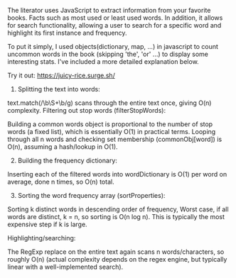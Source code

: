 The literator uses JavaScript to extract information from your favorite books. Facts such as most used or least used words. 
In addition, it allows for search functionality, allowing a user to search for a specific word and highlight its first instance and frequency. 

To put it simply, I used objects(dictionary, map, ...) in javascript to count uncommon words in the book (skipping 'the', 'or' ...) to display 
some interesting stats. I've included a more detailed explanation below. 

Try it out:
https://juicy-rice.surge.sh/


1) Splitting the text into words:

text.match(/\b\S+\b/g) scans through the entire text once, giving O(n) complexity.
Filtering out stop words (filterStopWords):

Building a common words object is proportional to the number of stop words (a fixed list), which is essentially O(1) in practical terms.
Looping through all n words and checking set membership (commonObj[word]) is O(n), assuming a hash/lookup in O(1).



2) Building the frequency dictionary:

Inserting each of the filtered words into wordDictionary is O(1) per word on average, done n times, so O(n) total.


3) Sorting the word frequency array (sortProperties):

Sorting k distinct words in descending order of frequency, Worst case, if all words are distinct, k = n, so sorting is O(n log n).
This is typically the most expensive step if k is large.



Highlighting/searching:

The RegExp replace on the entire text again scans n words/characters, so roughly O(n) (actual complexity depends on the regex engine, but typically linear with a well-implemented search).
